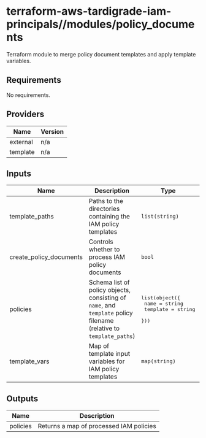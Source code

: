# terraform-aws-tardigrade-iam-principals//modules/policy_documents

Terraform module to merge policy document templates and apply template variables.


<!-- BEGIN TFDOCS -->
## Requirements

No requirements.

## Providers

| Name | Version |
|------|---------|
| external | n/a |
| template | n/a |

## Inputs

| Name | Description | Type | Default | Required |
|------|-------------|------|---------|:--------:|
| template\_paths | Paths to the directories containing the IAM policy templates | `list(string)` | n/a | yes |
| create\_policy\_documents | Controls whether to process IAM policy documents | `bool` | `true` | no |
| policies | Schema list of policy objects, consisting of `name`, and `template` policy filename (relative to `template_paths`) | <pre>list(object({<br>    name     = string<br>    template = string<br>  }))</pre> | `[]` | no |
| template\_vars | Map of template input variables for IAM policy templates | `map(string)` | `{}` | no |

## Outputs

| Name | Description |
|------|-------------|
| policies | Returns a map of processed IAM policies |

<!-- END TFDOCS -->
